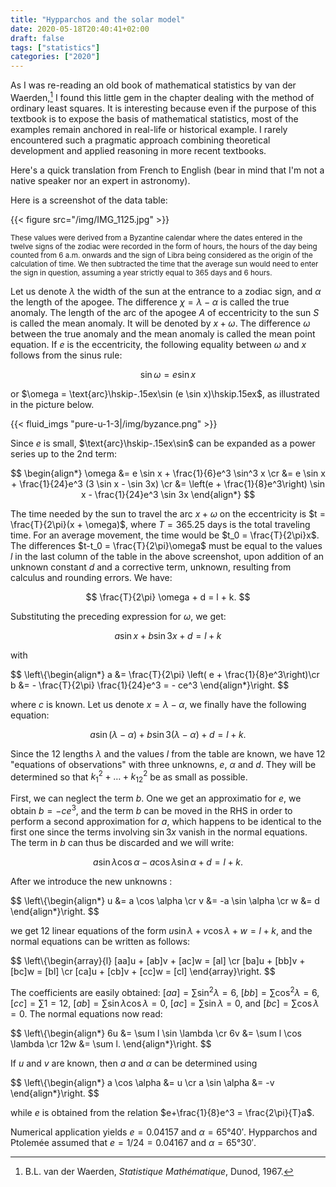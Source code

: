 ```yaml
---
title: "Hypparchos and the solar model"
date: 2020-05-18T20:40:41+02:00
draft: false
tags: ["statistics"]
categories: ["2020"]
---
```


As I was re-reading an old book of mathematical statistics by van der Waerden,[^1] I found this little gem in the chapter dealing with the method of ordinary least squares. It is interesting because even if the purpose of this textbook is to expose the basis of mathematical statistics, most of the examples remain anchored in real-life or historical example. I rarely encountered such a pragmatic approach combining theoretical development and applied reasoning in more recent textbooks.

Here's a quick translation from French to English (bear in mind that I'm not a native speaker nor an expert in astronomy).

Here is a screenshot of the data table:

{{< figure src="/img/IMG_1125.jpg" >}}

<small>These values were derived from a Byzantine calendar where the dates entered in the twelve signs of the zodiac were recorded in the form of hours, the hours of the day being counted from 6 a.m. onwards and the sign of Libra being considered as the origin of the calculation of time. We then subtracted the time that the average sun would need to enter the sign in question, assuming a year strictly equal to 365 days and 6 hours.</small>

Let us denote $\lambda$ the width of the sun at the entrance to a zodiac sign, and $\alpha$ the length of the apogee. The difference $\chi = \lambda - \alpha$ is called the true anomaly. The length of the arc of the apogee $A$ of eccentricity to the sun $S$ is called the mean anomaly. It will be denoted by $x + \omega$. The difference $\omega$ between the true anomaly and the mean anomaly is called the mean point equation. If $e$ is the eccentricity, the following equality between $\omega$ and $x$ follows from the sinus rule:

$$ \sin \omega = e \sin x $$

or $\omega = \text{arc}\hskip-.15ex\sin (e \sin x)\hskip.15ex$, as illustrated in the picture below.

{{< fluid_imgs "pure-u-1-3|/img/byzance.png" >}}

Since $e$ is small, $\text{arc}\hskip-.15ex\sin$ can be expanded as a power series up to the 2nd term:

$$
\begin{align*}
\omega &= e \sin x + \frac{1}{6}e^3 \sin^3 x \cr
       &= e \sin x + \frac{1}{24}e^3 (3 \sin x - \sin 3x) \cr
       &= \left(e + \frac{1}{8}e^3\right) \sin x - \frac{1}{24}e^3 \sin 3x
\end{align*}
$$

The time needed by the sun to travel the arc $x + \omega$ on the eccentricity is $t = \frac{T}{2\pi}(x + \omega)$, where $T = 365.25$ days is the total traveling time. For an average movement, the time would be $t_0 = \frac{T}{2\pi}x$. The differences $t-t_0 = \frac{T}{2\pi}\omega$ must be equal to the values $l$ in the last column of the table in the above screenshot, upon addition of an unknown constant $d$ and a corrective term, unknown, resulting from calculus and rounding errors. We have:

$$ \frac{T}{2\pi} \omega + d = l + k. $$

Substituting the preceding expression for $\omega$, we get:

$$ a \sin x + b \sin 3x + d = l + k $$

with

$$
\left\\{\begin{align*}
a &= \frac{T}{2\pi} \left( e + \frac{1}{8}e^3\right)\cr
b &= - \frac{T}{2\pi} \frac{1}{24}e^3 = - ce^3
\end{align*}\right.
$$

where $c$ is known. Let us denote $x = \lambda - \alpha$, we finally have the following equation:

$$ a \sin (\lambda - \alpha) + b \sin 3 (\lambda - \alpha) + d = l + k. $$

Since the 12 lengths $\lambda$ and the values $l$ from the table are known, we have 12 "equations of observations" with three unknowns, $e$, $\alpha$ and $d$. They will be determined so that $k_1^2 + \dots + k_{12}^2$ be as small as possible.

First, we can neglect the term $b$. One we get an approximatio for $e$, we obtain $b = -ce^3$, and the term $b$ can be moved in the RHS in order to perform a second approximation for $a$, which happens to be identical to the first one since the terms involving $\sin 3x$ vanish in the normal equations. The term in $b$ can thus be discarded and we will write:

$$ a \sin \lambda \cos \alpha - a \cos \lambda \sin \alpha + d = l + k. $$

After we introduce the new unknowns :

$$
\left\\{\begin{align*}
u &= a \cos \alpha \cr
v &= -a \sin \alpha \cr
w &= d
\end{align*}\right.
$$

we get 12 linear equations of the form $u \sin \lambda + v \cos \lambda + w = l + k$, and the normal equations can be written as follows:

$$
\left\\{\begin{array}{l}
[aa]u + [ab]v + [ac]w = [al] \cr
[ba]u + [bb]v + [bc]w = [bl] \cr
[ca]u + [cb]v + [cc]w = [cl]
\end{array}\right.
$$

The coefficients are easily obtained: $[aa] = \sum \sin^2 \lambda = 6$, $[bb] = \sum \cos^2 \lambda = 6$, $[cc] = \sum 1 = 12$, $[ab] = \sum \sin \lambda \cos \lambda = 0$, $[ac] = \sum \sin \lambda = 0$, and $[bc] = \sum \cos \lambda = 0$. The normal equations now read:

$$
\left\\{\begin{align*}
6u &= \sum l \sin \lambda \cr
6v &= \sum l \cos \lambda \cr
12w &= \sum l.
\end{align*}\right.
$$

If $u$ and $v$ are known, then $a$ and $\alpha$ can be determined using

$$
\left\\{\begin{align*}
a \cos \alpha &= u \cr
a \sin \alpha &= -v
\end{align*}\right.
$$

while $e$ is obtained from the relation $e+\frac{1}{8}e^3 = \frac{2\pi}{T}a$.

Numerical application yields $e = 0.04157$ and $\alpha = 65°40'$. Hypparchos and Ptolemée assumed that $e = 1/24 = 0.04167$ and $\alpha = 65°30'$.

[^1]: B.L. van der Waerden, _Statistique Mathématique_, Dunod, 1967.
